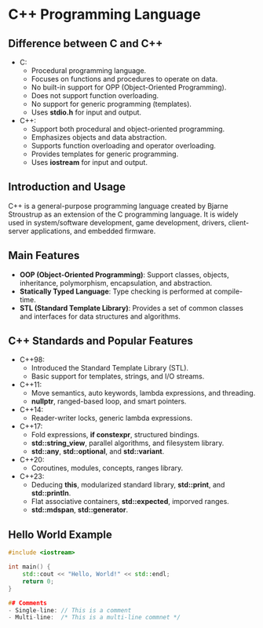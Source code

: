 # C++ Programming Language
## Difference between C and C++
- C:
  - Procedural programming language.
  - Focuses on functions and procedures to operate on data.
  - No built-in support for OPP (Object-Oriented Programming).
  - Does not support function overloading.
  - No support for generic programming (templates).
  - Uses **stdio.h** for input and output.
- C++:
  - Support both procedural and object-oriented programming.
  - Emphasizes objects and data abstraction.
  - Supports function overloading and operator overloading.
  - Provides templates for generic programming.
  - Uses **iostream** for input and output.

## Introduction and Usage
C++ is a general-purpose programming language created by Bjarne Stroustrup as an extension of the C programming language. It is widely used in system/software development, game development, drivers, client-server applications, and embedded firmware.

## Main Features
- **OOP (Object-Oriented Programming)**: Support classes, objects, inheritance, polymorphism, encapsulation, and 
  abstraction.
- **Statically Typed Language**: Type checking is performed at compile-time.
- **STL (Standard Template Library)**: Provides a set of common classes and interfaces for data structures and 
  algorithms.

## C++ Standards and Popular Features
- C++98:
  - Introduced the Standard Template Library (STL).
  - Basic support for templates, strings, and I/O streams.
- C++11:
  - Move semantics, auto keywords, lambda expressions, and threading.
  - **nullptr**, ranged-based loop, and smart pointers.
- C++14:
  - Reader-writer locks, generic lambda expressions.
- C++17:
  - Fold expressions, **if constexpr**, structured bindings.
  - **std::string_view**, parallel algorithms, and filesystem library.
  - **std::any**, **std::optional**, and **std::variant**.
- C++20:
  - Coroutines, modules, concepts, ranges library.
- C++23:
  - Deducing **this**, modularized standard library, **std::print**, and **std::println**.
  - Flat associative containers, **std::expected**, imporved ranges.
  - **std::mdspan**, **std::generator**.

## Hello World Example
```cpp
#include <iostream>

int main() {
    std::cout << "Hello, World!" << std::endl;
    return 0;
}

## Comments
- Single-line: // This is a comment
- Multi-line:  /* This is a multi-line commnet */
